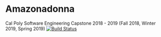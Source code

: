 # Amazonadonna
Cal Poly Software Engineering Capstone 2018 - 2019 (Fall 2018, Winter 2019, Spring 2019)
[![Build Status](https://travis-ci.org/MadeWithPaper/Amazonadonna.svg?branch=master)](https://travis-ci.org/MadeWithPaper/Amazonadonna)
